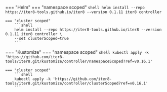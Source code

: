=== "Helm"
    === "namespace scoped"
        ```shell
        helm install --repo https://iter8-tools.github.io/iter8 --version 0.1.11 iter8 controller
        ```

    === "cluster scoped"
        ```shell
        helm install --repo https://iter8-tools.github.io/iter8 --version 0.1.11 iter8 controller \
        --set clusterScoped=true
        ```
    
=== "Kustomize"
    === "namespace scoped"
        ```shell
        kubectl apply -k 'https://github.com/iter8-tools/iter8.git/kustomize/controller/namespaceScoped?ref=v0.16.1'
        ```

    === "cluster scoped"
        ```shell
        kubectl apply -k 'https://github.com/iter8-tools/iter8.git/kustomize/controller/clusterScoped?ref=v0.16.1'
        ```
